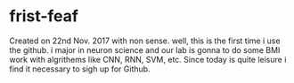 # frist-feaf
Created on 22nd Nov. 2017 with non sense.
well, this is the first time i use the github. i major in neuron science and our lab is gonna to do some 
BMI work with algrithems like CNN, RNN, SVM, etc. Since today is quite leisure i find it necessary to sigh
up for Github.
